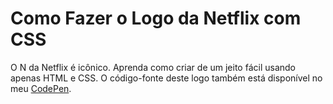 # Como Fazer o Logo da Netflix com CSS

O N da Netflix é icônico. Aprenda como criar de um jeito fácil usando apenas HTML e CSS. O código-fonte deste logo também está disponível no meu [CodePen](https://codepen.io/tigercodes/pen/LYdzqPq).
